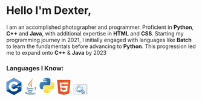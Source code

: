 # Hello I'm Dexter,
I am an accomplished photographer and programmer. Proficient in **Python**, **C++** and **Java**, with additional expertise in **HTML** and **CSS**. Starting my programming journey in 2021, I initially engaged with languages like **Batch** to learn the fundamentals before advancing to **Python**. This progression led me to expand onto **C++** & **Java** by 2023
<h3 alight="left">Languages I Know:</h3>
<p>
<img src="assests/CPP.png" alt="CPP Logo" width="40" height="45"/>
<img src="assests/Java.png" alt="Java Logo" width="40" height="45"/>
<img src="assests/Python.png" alt="Python Logo" width="40" height="45"/>
<img src="assests/HTML.png" alt="HTML Logo" width="40" height="40"/>
<img src="assests/Batch.png" alt="Batch Logo" width="40" height="30"/>
</p>
